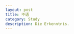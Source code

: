 ```yaml
---
layout: post
title: 不语
category: Study
description: Die Erkenntnis.
---
```


[Mukosame]:    http://mukosame.github.io  "Mukosame"
